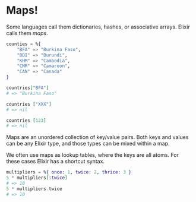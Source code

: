 # Maps!

Some languages call them dictionaries, hashes, or associative arrays. Elixir calls them _maps_.

```elixir
counties = %{
    "BFA" => "Burkina Faso",
    "BDI" => "Burundi",
    "KHM" => "Cambodia",
    "CMR" => "Camaroon",
    "CAN" => "Canada"
}

countries["BFA"]
# => "Burkina Faso"

countries ["XXX"]
# => nil

countries [123]
# => nil
```

Maps are an unordered collection of key/value pairs. Both keys and values can be any Elixir type, and those types can be mixed within a map.

We often use maps as lookup tables, where the keys are all atoms. For these cases Elixir has a shortcut syntax.

```elixir
multipliers = %{ once: 1, twice: 2, thrice: 3 }
5 * multipliers[:twice]
# => 10
5 * multipliers.twice
# => 10
```
